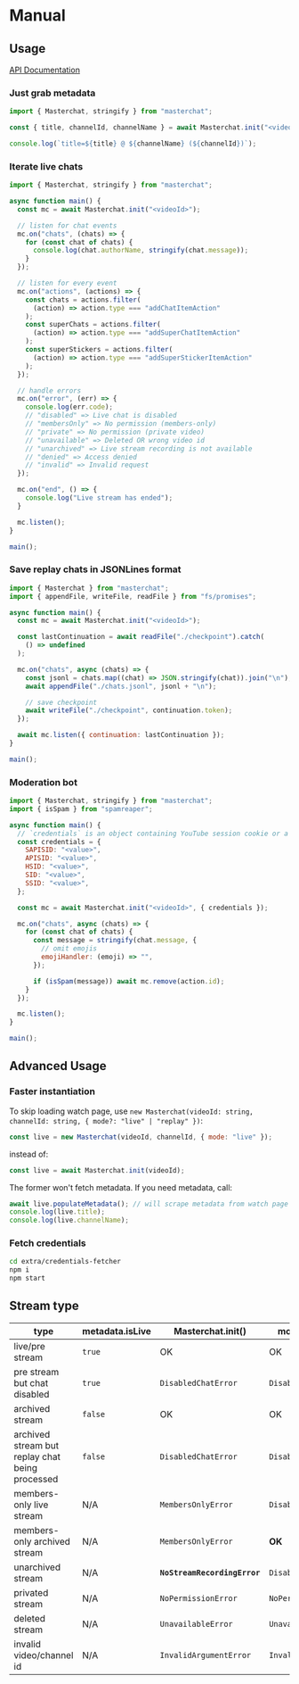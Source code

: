 # Manual

## Usage

[API Documentation](https://holodata.github.io/masterchat)

### Just grab metadata

```js
import { Masterchat, stringify } from "masterchat";

const { title, channelId, channelName } = await Masterchat.init("<videoId>");

console.log(`title=${title} @ ${channelName} (${channelId})`);
```

### Iterate live chats

```js
import { Masterchat, stringify } from "masterchat";

async function main() {
  const mc = await Masterchat.init("<videoId>");

  // listen for chat events
  mc.on("chats", (chats) => {
    for (const chat of chats) {
      console.log(chat.authorName, stringify(chat.message));
    }
  });

  // listen for every event
  mc.on("actions", (actions) => {
    const chats = actions.filter(
      (action) => action.type === "addChatItemAction"
    );
    const superChats = actions.filter(
      (action) => action.type === "addSuperChatItemAction"
    );
    const superStickers = actions.filter(
      (action) => action.type === "addSuperStickerItemAction"
    );
  });

  // handle errors
  mc.on("error", (err) => {
    console.log(err.code);
    // "disabled" => Live chat is disabled
    // "membersOnly" => No permission (members-only)
    // "private" => No permission (private video)
    // "unavailable" => Deleted OR wrong video id
    // "unarchived" => Live stream recording is not available
    // "denied" => Access denied
    // "invalid" => Invalid request
  });

  mc.on("end", () => {
    console.log("Live stream has ended");
  }

  mc.listen();
}

main();
```

### Save replay chats in JSONLines format

```js
import { Masterchat } from "masterchat";
import { appendFile, writeFile, readFile } from "fs/promises";

async function main() {
  const mc = await Masterchat.init("<videoId>");

  const lastContinuation = await readFile("./checkpoint").catch(
    () => undefined
  );

  mc.on("chats", async (chats) => {
    const jsonl = chats.map((chat) => JSON.stringify(chat)).join("\n");
    await appendFile("./chats.jsonl", jsonl + "\n");

    // save checkpoint
    await writeFile("./checkpoint", continuation.token);
  });

  await mc.listen({ continuation: lastContinuation });
}

main();
```

### Moderation bot

```js
import { Masterchat, stringify } from "masterchat";
import { isSpam } from "spamreaper";

async function main() {
  // `credentials` is an object containing YouTube session cookie or a base64-encoded JSON string of them
  const credentials = {
    SAPISID: "<value>",
    APISID: "<value>",
    HSID: "<value>",
    SID: "<value>",
    SSID: "<value>",
  };

  const mc = await Masterchat.init("<videoId>", { credentials });

  mc.on("chats", async (chats) => {
    for (const chat of chats) {
      const message = stringify(chat.message, {
        // omit emojis
        emojiHandler: (emoji) => "",
      });

      if (isSpam(message)) await mc.remove(action.id);
    }
  });

  mc.listen();
}

main();
```

## Advanced Usage

### Faster instantiation

To skip loading watch page, use `new Masterchat(videoId: string, channelId: string, { mode?: "live" | "replay" })`:

```js
const live = new Masterchat(videoId, channelId, { mode: "live" });
```

instead of:

```js
const live = await Masterchat.init(videoId);
```

The former won't fetch metadata. If you need metadata, call:

```js
await live.populateMetadata(); // will scrape metadata from watch page
console.log(live.title);
console.log(live.channelName);
```

### Fetch credentials

```bash
cd extra/credentials-fetcher
npm i
npm start
```

## Stream type

| type                                            | metadata.isLive | Masterchat.init()            | mode: undefined        | mode: "live"           | mode: "replay"         |
| ----------------------------------------------- | --------------- | ---------------------------- | ---------------------- | ---------------------- | ---------------------- |
| live/pre stream                                 | `true`          | OK                           | OK                     | OK                     | `DisabledChatError`    |
| pre stream but chat disabled                    | `true`          | `DisabledChatError`          | `DisabledChatError`    | `DisabledChatError`    | `DisabledChatError`    |
| archived stream                                 | `false`         | OK                           | OK                     | `DisabledChatError`    | OK                     |
| archived stream but replay chat being processed | `false`         | `DisabledChatError`          | `DisabledChatError`    | `DisabledChatError`    | `DisabledChatError`    |
| members-only live stream                        | N/A             | `MembersOnlyError`           | `DisabledChatError`    | `MembersOnlyError`     | `DisabledChatError`    |
| members-only archived stream                    | N/A             | `MembersOnlyError`           | **OK**                 | `DisabledChatError`    | **OK**                 |
| unarchived stream                               | N/A             | **`NoStreamRecordingError`** | `DisabledChatError`    | `DisabledChatError`    | `DisabledChatError`    |
| privated stream                                 | N/A             | `NoPermissionError`          | `NoPermissionError`    | `NoPermissionError`    | `NoPermissionError`    |
| deleted stream                                  | N/A             | `UnavailableError`           | `UnavailableError`     | `UnavailableError`     | `UnavailableError`     |
| invalid video/channel id                        | N/A             | `InvalidArgumentError`       | `InvalidArgumentError` | `InvalidArgumentError` | `InvalidArgumentError` |
